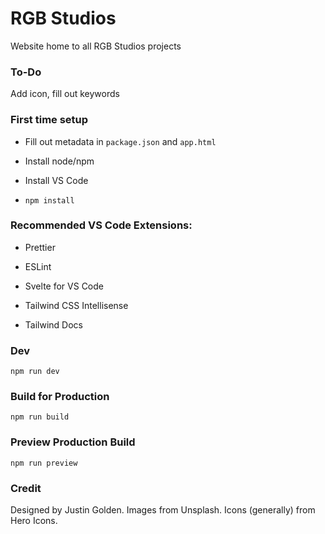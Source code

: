 # RGB Studios

Website home to all RGB Studios projects

### To-Do

Add icon, fill out keywords

### First time setup

- Fill out metadata in `package.json` and `app.html`

- Install node/npm

- Install VS Code

- `npm install`

### Recommended VS Code Extensions:

- Prettier

- ESLint

- Svelte for VS Code

- Tailwind CSS Intellisense

- Tailwind Docs

### Dev

`npm run dev`

### Build for Production

`npm run build`

### Preview Production Build

`npm run preview`

### Credit

Designed by Justin Golden. Images from Unsplash. Icons (generally) from Hero Icons.
